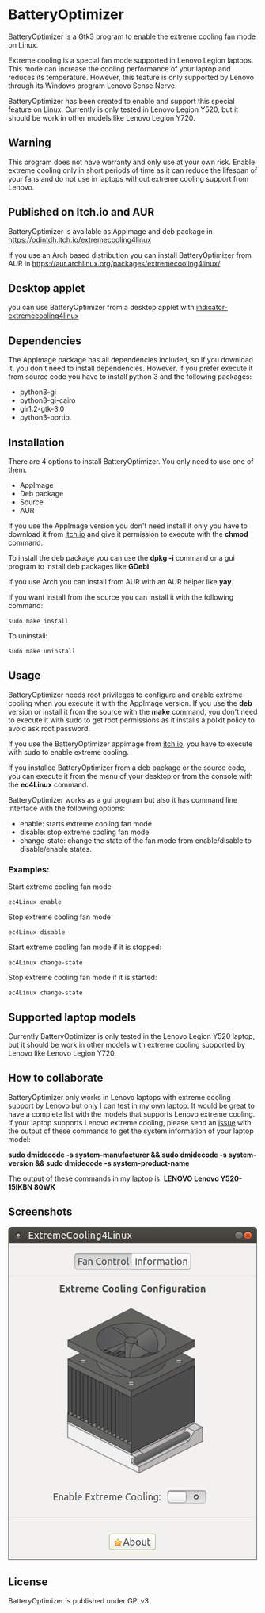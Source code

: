 # BatteryOptimizer

BatteryOptimizer is a Gtk3 program to enable the extreme cooling fan mode on Linux.

Extreme cooling is a special fan mode supported in Lenovo Legion laptops. This mode can
increase the cooling performance of your laptop and reduces its temperature.  However, this feature
is only supported by Lenovo through its Windows  program Lenovo Sense Nerve. 

BatteryOptimizer has been created to enable  and support this special feature on Linux. Currently 
is only tested in Lenovo Legion Y520, but it should be work in other models like Lenovo Legion Y720. 

## Warning

This program does not have warranty and only use at your own risk. Enable extreme cooling only in short periods of time as it can 
reduce the lifespan of your fans and do not use in laptops without extreme cooling support from Lenovo.

## Published on Itch.io and AUR

BatteryOptimizer is available as AppImage and deb package in https://odintdh.itch.io/extremecooling4linux

If you use an Arch based distribution you can install BatteryOptimizer from AUR in https://aur.archlinux.org/packages/extremecooling4linux/

## Desktop applet

you can use BatteryOptimizer from a desktop applet with [indicator-extremecooling4linux](https://gitlab.com/OdinTdh/indicator-extremecooling4linux) 

## Dependencies

The AppImage package has all dependencies included, so if you download it, you don't need to install 
dependencies. However, if you prefer execute it from source code you have to install python 3 
and the following packages: 

* python3-gi
* python3-gi-cairo
* gir1.2-gtk-3.0
* python3-portio.

## Installation

There are 4 options to install BatteryOptimizer. You only need to use one of them.

* AppImage
* Deb package
* Source
* AUR

If you use the AppImage version you don't need install it only you have to download it from [itch.io](https://odintdh.itch.io/extremecooling4linux)
and give it permission to execute with the **chmod** command.

To install the deb package you can use the **dpkg -i** command or a gui program to install deb packages like **GDebi**.

If you use Arch you can install from AUR with an AUR helper like **yay**. 

If you want install from the source you can install it with the following command:

    sudo make install
    
To uninstall:

    sudo make uninstall  


## Usage

BatteryOptimizer needs root privileges to configure and enable extreme cooling when you execute it with the AppImage 
version. If you use the **deb** version or install it from the source with the **make** command, you don't need to execute
it with sudo to get root permissions as it installs a polkit policy to avoid ask root password.

If you use the BatteryOptimizer appimage from [itch.io](https://odintdh.itch.io/extremecooling4linux), you have 
to execute with sudo to enable extreme cooling.

If you installed BatteryOptimizer from a deb package or the source code, you can execute it from the
menu of your desktop or from the console with the **ec4Linux** command.
 
BatteryOptimizer works as a gui program but also it has command line interface with the following options:

* enable: starts extreme cooling fan mode
* disable: stop extreme cooling fan mode
* change-state: change the state of the fan mode from enable/disable to disable/enable states.

### Examples:

Start extreme cooling fan mode
    
    ec4Linux enable
    
Stop extreme cooling fan mode

    ec4Linux disable
   
Start extreme cooling fan mode if it is stopped:

    ec4Linux change-state

Stop extreme cooling fan mode if it is started:

    ec4Linux change-state

## Supported laptop models

Currently BatteryOptimizer is only tested in the Lenovo Legion Y520 laptop, but it should be work 
in other models with extreme cooling supported by Lenovo like Lenovo Legion Y720.

## How to collaborate

BatteryOptimizer only works in Lenovo laptops with extreme cooling support by Lenovo but only I can test in my own
laptop. It would be great to have a complete list with the models that supports Lenovo extreme cooling. If your laptop
supports Lenovo extreme cooling, please send an [issue](https://gitlab.com/OdinTdh/extremecooling4linux/issues) with the output of these commands to get the system information
of your laptop model:
 
 **sudo dmidecode -s system-manufacturer && sudo dmidecode -s system-version &&  sudo dmidecode -s system-product-name**

The output of these commands in my laptop is:
**LENOVO
Lenovo Y520-15IKBN
80WK**

## Screenshots

![ExtremeCooling4Linux main user interface](data/img/extremecooling4linux-ui.png)

## License

BatteryOptimizer is published under GPLv3
